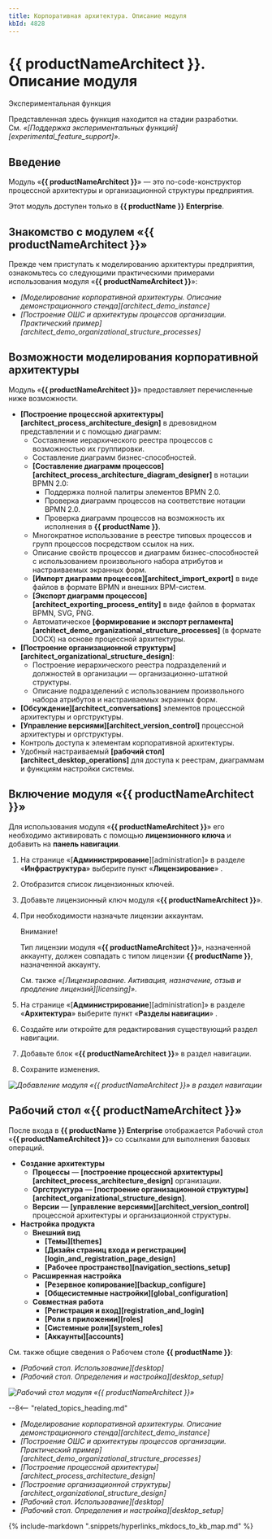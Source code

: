 ```yaml
---
title: Корпоративная архитектура. Описание модуля
kbId: 4828
---
```


# {{ productNameArchitect }}. Описание модуля

Экспериментальная функция

Представленная здесь функция находится на стадии разработки. См. *«[Поддержка экспериментальных функций][experimental_feature_support]»*.

## Введение

Модуль «**{{ productNameArchitect }}**» — это no-code-конструктор процессной архитектуры и организационной структуры предприятия.

Этот модуль доступен только в **{{ productName }} Enterprise**.

## Знакомство с модулем «{{ productNameArchitect }}»

Прежде чем приступать к моделированию архитектуры предприятия, ознакомьтесь со следующими практическими примерами использования модуля «**{{ productNameArchitect }}**»:

- *[Моделирование корпоративной архитектуры. Описание демонстрационного стенда][architect_demo_instance]*
- *[Построение ОШС и архитектуры процессов организации. Практический пример][architect_demo_organizational_structure_processes]*

## Возможности моделирования корпоративной архитектуры

Модуль «**{{ productNameArchitect }}**» предоставляет перечисленные ниже возможности.

- **[Построение процессной архитектуры][architect_process_architecture_design]** в древовидном представлении и с помощью диаграмм:
  - Составление иерархического реестра процессов с возможностью их группировки.
  - Составление диаграмм бизнес-способностей.
  - **[Составление диаграмм процессов][architect_process_architecture_diagram_designer]** в нотации BPMN 2.0:
    - Поддержка полной палитры элементов BPMN 2.0.
    - Проверка диаграмм процессов на соответствие нотации BPMN 2.0.
    - Проверка диаграмм процессов на возможность их исполнения в **{{ productName }}**.
  - Многократное использование в реестре типовых процессов и групп процессов посредством ссылок на них.
  - Описание свойств процессов и диаграмм бизнес-способностей с использованием произвольного набора атрибутов и настраиваемых экранных форм.
  - **[Импорт диаграмм процессов][architect_import_export]** в виде файлов в формате BPMN и внешних BPM-систем.
  - **[Экспорт диаграмм процессов][architect_exporting_process_entity]** в виде файлов в форматах BPMN, SVG, PNG.
  - Автоматическое **[формирование и экспорт регламента][architect_demo_organizational_structure_processes]** (в формате DOCX) на основе процессной архитектуры.
- **[Построение организационной структуры][architect_organizational_structure_design]**:
  - Построение иерархического реестра подразделений и должностей в организации — организационно-штатной структуры.
  - Описание подразделений с использованием произвольного набора атрибутов и настраиваемых экранных форм.
- **[Обсуждение][architect_conversations]** элементов процессной архитектуры и оргструктуры.
- **[Управление версиями][architect_version_control]** процессной архитектуры и оргструктуры.
- Контроль доступа к элементам корпоративной архитектуры.
- Удобный настраиваемый **[рабочий стол][architect_desktop_operations]** для доступа к реестрам, диаграммам и функциям настройки системы.

## Включение модуля «{{ productNameArchitect }}»

Для использования модуля «**{{ productNameArchitect }}**» его необходимо активировать с помощью **лицензионного ключа** и добавить на **панель навигации**.

1. На странице «[**Администрирование**][administration]» в разделе «**Инфраструктура**» выберите пункт «**Лицензирование**» *‌*.
2. Отобразится список лицензионных ключей.
3. Добавьте лицензионный ключ модуля «**{{ productNameArchitect }}**».
4. При необходимости назначьте лицензии аккаунтам.

   Внимание!

   Тип лицензии модуля «**{{ productNameArchitect }}**», назначенной аккаунту, должен совпадать с типом лицензии **{{ productName }}**, назначенной аккаунту.

   См. также *«[Лицензирование. Активация, назначение, отзыв и продление лицензий][licensing]»*.
5. На странице «[**Администрирование**][administration]» в разделе «**Архитектура**» выберите пункт «**Разделы навигации**» *‌*.
6. Создайте или откройте для редактирования существующий раздел навигации.
7. Добавьте блок «**{{ productNameArchitect }}**» в раздел навигации.
8. Сохраните изменения.

_![Добавление модуля «{{ productNameArchitect }}» в раздел навигации](/platform/v5.0/architect/img/architect_desktop_navigation_settings.png)_

## Рабочий стол «{{ productNameArchitect }}»

После входа в **{{ productName }} Enterprise** отображается Рабочий стол «**{{ productNameArchitect }}**» со ссылками для выполнения базовых операций.

- **Создание архитектуры**
  - **Процессы** — **[построение процессной архитектуры][architect_process_architecture_design]** организации.
  - **Оргструктура** — **[построение организационной структуры][architect_organizational_structure_design]**.
  - **Версии** — **[управление версиями][architect_version_control]** процессной архитектуры и организационной структуры.
- **Настройка продукта**
  - **Внешний вид**
    - **[Темы][themes]**
    - **[Дизайн страниц входа и регистрации][login_and_registration_page_design]**
    - **[Рабочее пространство][navigation_sections_setup]**
  - **Расширенная настройка**
    - **[Резервное копирование][backup_configure]**
    - **[Общесистемные настройки][global_configuration]**
  - **Совместная работа**
    - **[Регистрация и вход][registration_and_login]**
    - **[Роли в приложении][roles]**
    - **[Системные роли][system_roles]**
    - **[Аккаунты][accounts]**

См. также общие сведения о Рабочем столе **{{ productName }}**:

- *[Рабочий стол. Использование][desktop]*
- *[Рабочий стол. Определения и настройка][desktop_setup]*

_![Рабочий стол модуля «{{ productNameArchitect }}»](/platform/v5.0/architect/img/architect_desktop.png)_

--8<-- "related_topics_heading.md"

- *[Моделирование корпоративной архитектуры. Описание демонстрационного стенда][architect_demo_instance]*
- *[Построение ОШС и архитектуры процессов организации. Практический пример][architect_demo_organizational_structure_processes]*
- *[Построение процессной архитектуры][architect_process_architecture_design]*
- *[Построение организационной структуры][architect_organizational_structure_design]*
- *[Рабочий стол. Использование][desktop]*
- *[Рабочий стол. Определения и настройка][desktop_setup]*

{% include-markdown ".snippets/hyperlinks_mkdocs_to_kb_map.md" %}
